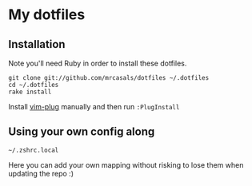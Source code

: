 # My dotfiles

## Installation

Note you'll need Ruby in order to install these dotfiles.

```
git clone git://github.com/mrcasals/dotfiles ~/.dotfiles
cd ~/.dotfiles
rake install
```

Install [vim-plug](https://github.com/junegunn/vim-plug) manually and then run `:PlugInstall`

## Using your own config along

```
~/.zshrc.local
```

Here you can add your own mapping without risking to lose them when updating the repo :)


